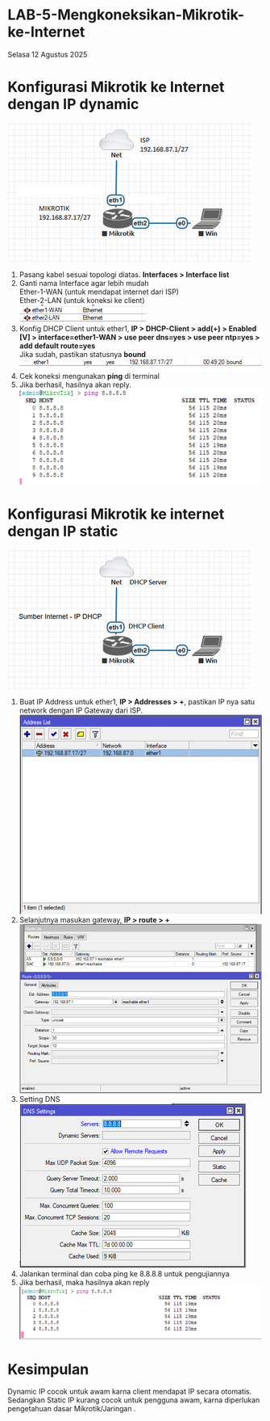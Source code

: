 # LAB-5-Mengkoneksikan-Mikrotik-ke-Internet
Selasa 12 Agustus 2025
  
# Konfigurasi Mikrotik ke Internet dengan IP dynamic  
![topo](topoly.png)  
  1. Pasang kabel sesuai topologi diatas. **Interfaces > Interface list**  
  2. Ganti nama Interface agar lebih mudah  
     Ether-1-WAN (untuk mendapat internet dari ISP)  
     Ether-2-LAN (untuk koneksi ke client)  
![b](rename.PNG)  
  4. Konfig DHCP Client untuk ether1, **IP > DHCP-Client > add(+) > Enabled [V] > interface=ether1-WAN > use peer dns=yes > use peer ntp=yes > add default route=yes**  
     Jika sudah, pastikan statusnya **bound**  
![c](bond.PNG)  
  5. Cek koneksi mengunakan **ping** di terminal  
  6. Jika berhasil, hasilnya akan reply.  
![g](ping.PNG)  

#  Konfigurasi Mikrotik ke internet dengan IP static   
![t](topo.png)
  1. Buat IP Address untuk ether1, **IP > Addresses > +**, pastikan IP nya satu network dengan IP Gateway dari ISP.  
     ![ipaddress](ipg.PNG)  
  2. Selanjutnya masukan gateway, **IP > route > +**  
     ![gerbang](gerbangs.PNG)  
  3. Setting DNS  
     ![j](dns.PNG)  
  5. Jalankan terminal dan coba ping ke 8.8.8.8 untuk pengujiannya  
  6. Jika berhasil, maka hasilnya akan reply  
     ![h](berhasil.PNG)  

# Kesimpulan
  Dynamic IP cocok untuk awam karna client mendapat IP secara otomatis. Sedangkan Static IP kurang cocok untuk pengguna awam, karna diperlukan pengetahuan dasar Mikrotik/Jaringan .
